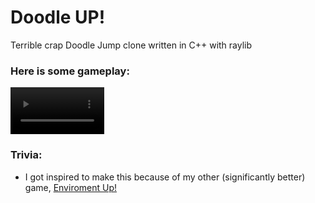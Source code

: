 # Doodle UP!

Terrible crap Doodle Jump clone written in C++ with raylib 
### Here is some gameplay:

<video src="https://github.com/cash-i1/Doodle-UP/assets/117874913/5d5e8b35-0e39-486c-930c-885afb8a66cf" controls title="Title" width="150px"></video>


### Trivia:
- I got inspired to make this because of my other (significantly better) game, [Enviroment Up!](https://github.com/cash-i1/Enviroment-Up)